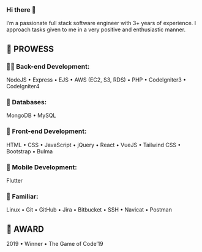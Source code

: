 ### Hi there 👋

I’m a passionate full stack software engineer with 3+ years of experience. I approach tasks given to me in a very positive and enthusiastic manner.

## 💪 PROWESS

### **🧑‍💻 Back-end Development:**
NodeJS • Express • EJS • AWS (EC2, S3, RDS) • PHP • CodeIgniter3 • CodeIgniter4

### **📄 Databases:**
MongoDB • MySQL

### **🎨 Front-end Development:**
HTML • CSS • JavaScript • jQuery • React • VueJS • Tailwind CSS • Bootstrap • Bulma

### **📱 Mobile Development:**
Flutter

### **🥱 Familiar:**
Linux • Git • GitHub • Jira • Bitbucket • SSH • Navicat • Postman

## 🥇 AWARD
2019 • Winner • The Game of Code’19
